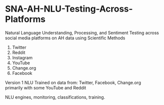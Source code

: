 # SNA-AH-NLU-Testing-Across-Platforms
Natural Language Understanding, Processing, and Sentiment Testing across social media platforms on AH data using Scientific Methods

1. Twitter
2. Reddit
3. Instagram
4. YouTube
5. Change.org
6. Facebook

Version 1 NLU Trained on data from: Twitter, Facebook, Change.org primarily with some YouTube and Reddit

NLU engines, monitoring, classifications, training.
